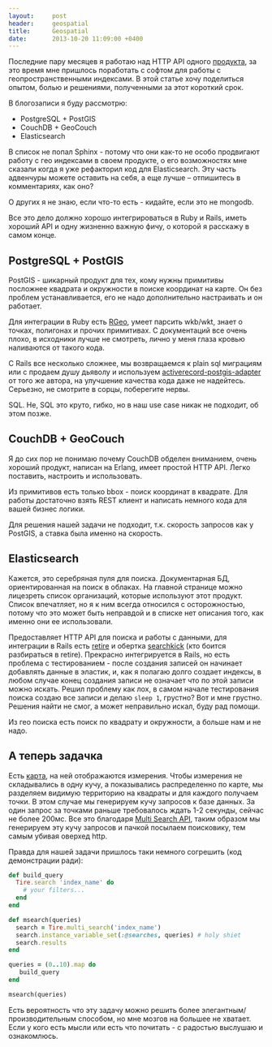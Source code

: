```yaml
---
layout:     post
header:     geospatial
title:      Geospatial
date:       2013-10-20 11:09:00 +0400
---
```


Последние пару месяцев я работаю над HTTP API одного [продукта](http://mylapka.com), за это время мне пришлось поработать с софтом для работы с геопространственными индексами. В этой статье хочу поделиться опытом, болью и решениями, полученными за этот короткий срок.

В блогозаписи я буду рассмотрю:

* PostgreSQL + PostGIS
* CouchDB + GeoCouch
* Elasticsearch

В список не попал Sphinx - потому что они как-то не особо продвигают работу с гео индексами в своем продукте, о его возможностях мне сказали когда я уже рефакторил код для Elasticsearch. Эту часть адвенчуры можете оставить на себя, а еще лучше – отпишитесь в комментариях, как оно?

О других я не знаю, если что-то есть - кидайте, если это не mongodb.

Все это дело должно хорошо интегрироваться в Ruby и Rails, иметь хороший API и одну жизненно важную фичу, о которой я расскажу в самом конце.

## PostgreSQL + PostGIS

PostGIS - шикарный продукт для тех, кому нужны примитивы посложнее квадрата и окружности в поиске координат на карте. Он без проблем устанавливается, его не надо дополнительно настраивать и он работает.

Для интеграции в Ruby есть [RGeo](https://github.com/dazuma/rgeo), умеет парсить wkb/wkt, знает о точках, полигонах и прочих примитивах. С документаций все очень плохо, в исходники лучше не смотреть, лично у меня глаза кровью наливаются от такого кода.

С Rails все несколько сложнее, мы возвращаемся к plain sql миграциям или с продаем душу дьяволу и используем [activerecord-postgis-adapter](https://github.com/dazuma/activerecord-postgis-adapter) от того же автора, на улучшение качества кода даже не надейтесь. Серьезно, не смотрите в сорцы, поберегите нервы.

SQL. Не, SQL это круто, гибко, но в наш use case никак не подходит, об этом позже.

## CouchDB + GeoCouch

Я до сих пор не понимаю почему CouchDB обделен вниманием, очень хороший продукт, написан на Erlang, имеет простой HTTP API. Легко поставить, настроить и использовать. 

Из примитивов есть только bbox - поиск координат в квадрате. Для работы достаточно взять REST клиент и написать немного кода для вашей бизнес логики.

Для решения нашей задачи не подходит, т.к. скорость запросов как у PostGIS, а ставка была именно на скорость.

## Elasticsearch

Кажется, это серебряная пуля для поиска. Документарная БД, ориентированная на поиск в облаках. На главной странице можно лицезреть список организаций, которые используют этот продукт. Список впечатляет, но я к ним всегда относился с осторожностью, потому что это может быть неправдой и в списке нет описания того, как именно они ее использовали.

Предоставляет HTTP API для поиска и работы с данными, для интеграции в Rails есть [retire](https://github.com/karmi/retire) и обертка [searchkick](https://github.com/ankane/searchkick) (кто боится разбираться в retire). Прекрасно интегрируется в Rails, но есть проблема с тестированием - после создания записей он начинает добавлять данные в эластик, и, как я полагаю долго создает индексы, в любом случае конец создания записи не означает что по этой записи можно искать. Решил проблему как лох, в самом начале тестирования поиска создаю все записи и делаю `sleep 1`, грустно? Вот и мне грустно. Решения найти не смог, а может неправильно искал, буду рад помощи.

Из гео поиска есть поиск по квадрату и окружности, а больше нам и не надо.

## А теперь задачка

Есть [карта](http://map.mylapka.com/), на ней отображаются измерения. Чтобы измерения не складывались в одну кучу, а показывались распределенно по карте, мы разделяем видимую территорию на квадраты и для каждого получаем точки. В этом случае мы генерируем кучу запросов к базе данных. За один запрос за точками раньше требовалось ждать 1-2 секунды, сейчас не более 200мс. Все это благодаря [Multi Search API](http://www.elasticsearch.org/guide/en/elasticsearch/reference/current/search-multi-search.html), таким образом мы генерируем эту кучу запросов и пачкой посылаем поисковику, тем самым убивая оверхед http.

Правда для нашей задачи пришлось таки немного согрешить (код демонстрации ради):

```ruby
def build_query
  Tire.search 'index_name' do
    # your filters...
  end
end

def msearch(queries)
  search = Tire.multi_search('index_name')
  search.instance_variable_set(:@searches, queries) # holy shiet
  search.results
end

queries = (0..10).map do
   build_query
end

msearch(queries)
```

Есть вероятность что эту задачу можно решить более элегантным/производительным способом, но мне мозгов на большее не хватает. Если у кого есть мысли или есть что почитать - с радостью выслушаю и ознакомлюсь.
